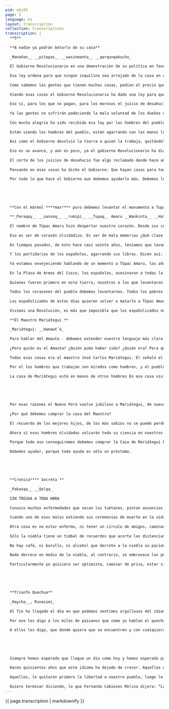 ```yaml
---
pid: obj03
page: 5
language: es
layout: transcription
collection: transcriptions
transcription: |
  **5**
  
  **A nadie ya podrán botarlo de su casa**
  
  _Manañan__ __pitapas__ __wasinmanta__ __qarqunqakuchu_
  
  El Gobierno Revolucionario en una demostración de su política en favor de los pobres teniendo en cuenta a los pobres, mirándolos, ha dado la ley 21168. Esa ley lleva la aprobación y el nombre de todos los ministros, ha salido publicado en el diario EL PERUANO del día 10, del presente mes, en este año.
  
  Esa ley ordena para que ningún inquilino sea arrojado de la casa en el que vive, Len eso han terminado los llamados “juicios de desahucio”.
  
  Como sabemos las gentes que tienen muchas casas, pedían el precio que les daba la gana por un pequeño cuarto. A los Mamados inquilinos les ordenaban lo que les daba la gana, como si fueran deudores. Cuando el inquilino no obedecía las órdenes era desalojado de la casa como si fuera un animal. Los guardias, los escribanos, Jos jueces todos eran enemigos del inquilino.
  
  Viendo esas cosas el Gobierno Revolucionario ha dado una ley para que ya no hayan juicios de desahucio.
  
  Eso sí, para los que no pagan, para los morosos el juicio de desahucio sigue existiendo. Solo los morosos tendrán juicio de desahucio.
  
  Ya las gentes no sufrirán padeciendo la mala voluntad de los dueños de casa, no habrán abusos, ni repentinas cóleras de los dueños de casa, ni juicios de desahucio. ¡Ahora sí se vivirá en paz lejos de la pena, sin ver los rostros de odio de los rentistas.
  
  Con mucha alegría ha sido recibida esa ley por los hombres del pueblo.
  
  Están viendo los hombres del pueblo, están agarrando con las manos lo que el Gobierno Revolucionario hace por ellos. Esa ley es verdaderamente para todos los hombres-del Pueblo, para las gentes que no tienen casa es. Por eso los del Perú entero alaban al Gobierno Revolucionario. Poniéndose la mano al pecho, creen aún más en las banderas del Gobierno.
  
  Así como el Gobierno devolvió la tierra a quien la trabaja, quitándoles de manos de los gamonales. Así levantando su palabra hacia las alturas ha dado la ley 21168, para que ya nadie sea arrojado de su vivienda como si fuera un animal.
  
  Eso es un avance, y aún es poco, ya el gobierno Revolucionario ha dicho que dará la ley del inquilinato. Para que con justicia alcancen las casas para todos. Para que se extiendan los pueblos obedeciendo a las leyes justas. Para que los hombres del pueblo vivan en ellas alegres.
  
  El corte de los juicios de desahucio fue algo reclamado desde hace años Es un largo camino. Luego vendrá la ley del inquilinato. Con eso sí que tendrá fin para siempre el sufrimiento de los inquilinos. Las casas no se levantaron por si mismas, se alzo con la fuerza de los hombres pobres, con el sudor de los desposeídos, con la sangre y el sufrimiento de los humildes
  
  Pensando en esas cosas ha dicho el Gobierno: Que hayan casas para todos. Todos deben vivir como hombres. Antes sólo los quo tenían dinero podían hacerse una casa. Solo los ricos vivían como seres humanos.
  
  Por todo lo que hace el Gobierno aun debemos ayudarlo más. Debemos levantarnos como un solo hombre cuando el Gobierno nos llame. Debemos avanzar como un solo corazón por los caminos por donde el Gobierno camina.
  
  
  
  
  
  **Con el mármol ****mas**** puro debemos levantar el monumento a Tupac Amaru**
  
  **_Paraqay__ __sansaq__ __rumipi__ __Tupaq__ Amaru __Wankinta__ __Hatarichinanchis_** **
  
  El nombre de Túpac Amaru hizo despertar nuestro corazón. Desde sus cenizas vuelve a nosotros Túpac Amaru, por él estamos cosechando estos días, hablamos su hombre todos los días, sin embargo no levantamos un recuerdo a su memoria con el más puro de los mármoles.
  
  Eso es ser de corazón olvidadizo. Es ser de mala memorias ¿Qué clase de pueblo somos? O somos un pueblo de charlatanes ¿Acaso no está el nombre de Túpac Amaru en nuestros corazones? ¿Por qué hablamos únicamente su nombre, sin reconocer y ponderar su espíritu?
  
  En tiempos pasados, de esto hace casi veinte años, teníamos que levantar el nombre de Túpac Amaru, en la Plaza del Cusco. piedra a piedra teníamos que levantar, pero fuimos olvidándolo entre palabras y palabras, insultándonos, discutiendo entre nosotros, caminando mal que apenas, sin llegar a ningún sitio.
  
  Y los partidarios de los españoles, agarrando sus libros. Dicen así: En esta plaza (del Cusco) no puedo levantarse Túpac Amaru. En la Plaza del Cusco están las casas de Dios, ahí están levantados los templos, San construcciones muy hermosas. No puedo estar ahí Tupac Amaru, dicen.
  
  Ya estamos envejeciendo hablando de un momento a Túpac Amaru, los años se van cargados de palabras, Hablando nomás vamos haciéndonos nada, De una vez, hablando a una sola voz, debemos suplicarle a nuestro General Juan Velasco Alvarado, para que ordene que se levante el monumento a Túpac Amaru, en el más puro de los mármoles y en la Plaza del Cusco. ¿Por qué? Por estas razones:
  
  En la Plaza de Armas del Cusco, los españoles, asesinaron a todas la familia de Túpac Amaru. Allí fue amarrado Túpac Amaru de manos y pies a cuatro bestias, allí quisieron desmembrarlo los españoles. Allí nuestro madre Micaela Bastidas vio morir a todos sus hijos. Allí incineraron el cuerpo de Túpac Amaru, allí fue convertido en cenizas su mirada por esos españoles sin alma.
  
  Quienes fueron primero en esta tierra, nosotros o los que levantaron las iglesias. En qué puede afear el monumento de Túpac Amaru aquel lugar sagrado. De dónde sacaron los españolizados aquel pensamiento de que el monumento a Tupac Amaru está mal en la Plaza del Cusco, o están repitiendo lo que hablan los gamonales.
  
  Todos los corazones del pueblo debemos levantarnos. Todos los pobres del Perú debemos gritar. De nuevo debemos gritar el nombre de Túpac Amaru hasta que su monumento sea levantado en la Plaza de Armas del Cusco.
  
  Los españolizados de estos días quieren volver a matarlo a Túpac Amaru. Ellos temen al alma de Túpac Amaru. Túpac Amaru puede volver a andar dicen. Puede volver a vencemos a todos Jos hombres de corazón despiadado. Túpac Amaru pueden resucitar dicen.
  
  Vivimos una Revolución, es más que imposible que los españolizados nos pueden ganar, nosotros los peruanos, levantaremos el monumento a Túpac Amaru en la Plaza de Armas del Cusco, Levantaremos un monumento a Túpac Amaru en el mejor de los m oles para que viva toda la eternidad. Desde la Plaza de Armas del Cusco Túpac Amaru vigilará nuestros pasos, llevará la bandera de su pueblo que camina.
  
  **El Maestro Mariátegui **
  
  _Mariátegui: __Hamawt’a_
  
  Para hablar del Amauta - debemos extender nuestro lenguaje más claro. Un solo pensamiento debe cristalizarse en nuestras inteligencias.
  
  ¿Pero quién es el Amauta? ¿Quién pudo haber sido? ¿Quién era? Para que hablemos de él así, levantándonos a la tura del cielo. ¿Era un hombre la era un pensados o era el que en las guerras ordena a todos los Generales?
  
  Todas esas cosas era el maestro José Carlos Mariátegui. El señaló el camino q donde debe andar nuestro pueblo y él mismo con su palabra nos ilumina Es el mismo que a los ciegos, a los inmaduros les señal la ruta. El amanece en los senderos al que deberemos llegar, sus huellas profundas ya nos están acercando a la verdad, Solo sus huellas debemos seguir si queremos avanzar.
  
  Por el los hombres que trabajan son mirados como hombres, y el pueblo con el pueblo verdadero camina.
  
  La casa de Mariátegui está en manos de otros hombres En esa casa vivió el maestro, En esa casa escribió cuanto supo para que nosotros aprendamos.
  
  
  
  
  
  Por esas razones el Nuevo Perú vuelve jubiloso a Mariátegui, de nuevo busca su saber. Por esa razón se está reuniendo dinero para comprar la Casa de Mariátegui. Para que como antes esa casa guarde el saber de José Carlos Mariategui. Para que cada vez que la sombra de la ignorancia nos cubra la vista, alcemos los ojos y entremos a esa casa, para madurar inteligencias bajo sus aleros.
  
  ¿Por qué debemos comprar la casa del Maestro?
  
  El recuerdo de los mejores hijos, de los más sabios no se puede perder en la lejanía del tiempo.
  
  Ahora sí esos hombres olvidados volcarán toda su ciencia en nuestros corazones, y el recuerdo que dejaron en las calles volverá a caminar con nuestras manos sus manos volverán a escribir.
  
  Porque todo eso conseguiremos debemos comprar la Casa de Mariátegui Para que vuelva alegro desde la lejanía al que se fue, para que vuelva adelantándose a su propia muerte.
  
  Debemos ayudar, porque toda ayuda es sólo un préstamo.
  
  
  
  
  
  **Cronica**** Secreta **
  
  _Pakasqa__ __Qelqa_
  
  SIN TREGUA A TODA HORA
  
  Conozco muchas enfermedades que secan los tuétanos, pintan ausencias en los rostros o marchitan la carne sin piedad. Enfermedades feroces, invulnerables a todas las medicinas, Son males más lentos que la muerte, precisos de cicatrices, de sigilos y derrumbes.
  
  Cuando uno de esos malos extiende sus ceremonias de muerte en la vida de un conocido, un silencio más hondo que la noche lo consagra de adioses prematuros. Los sanos cercan al enfermo con miradas de compasión, sus amigos se tornan íntimos y el condenado a muerte no tiene más que virtudes. Es como volver de un entierro antelado hablando de las hazañas del que se fue, Las enfermedades incurables tienen el paliativo de los Últimos días.
  
  Otra cosa es no estar enfermo, ni tener un círculo de amigos, caminar de la casa al trabajo y viceversa en medio de una niebla feroz. Vivir acechado por la niebla, coronado por su triste sortilegio de oscuras remembranzas. No estar enfermo pero consumirse en la niebla, es peor que estar muerto.
  
  Sólo la niebla tiene un timbal de recuerdos que acorta las distancias, tiene un calendarlo de escamas, sabor de cardos y limones agrios, que la niebla semeja un ataúd sin contornos, es un llanto de cernícalos secretos picoteando el corazón sin pausa.
  
  No hay café, ni barullo, ni alcohol que derrote a la niebla su paciencia de humedad desnuda, su nombre de helechos, y su mansedumbre de lluvia y silencio lo hace más oscura aun, más respetable que la misma tristeza. La niebla es un trisagio que oscila como una cruz, camino de morir que duplica las razones de la muerte. Sólo la niebla despierta sin junturas como una lápida transparente, es un resplandor de sombras y de'zaguanes malvados, un sueño a la deriva convocando derrotas.
  
  Nada decrece en medio de la niebla, al contrario, se embravece las penas, la voluntad es medrosa, no hay deseos ni de acomodarse en el mundo , la lucha por la vida es un rostro empañado por un espejo adusto, la misma ciudad desdibujada, se abaten los recuerdos como pájaros huraños y no sé en qué faltriqueras se hacen más miserables los arcos de la infancia.
  
  Particularmente yo quisiera ser optimista, caminar de prisa, estar siempre sonriente, pero con tanta niebla, nada es posible, amargo conmigo mismo, no sé dónde extender la mirada, ni a quien contarle sobre una oscura herida hace tiempo borbotarte, porque cada que miro por la ventana de la casa donde siempre estoy alojado, la niebla decreta en mí atardeceres antes de tiempo, embargo... buenos días señores acá me tienen, os vuelvo a reiterar, mi vocación de esclavo no tiene fin. CASI PUNTO.
  
  
  
  
  
  **Triunfo Quechua**
  
  _Haycha__, Runasimi_
  
  Al fin ha llegado el día en que podemos sentimos orgullosos del idioma que ayer crearon nuestros maestros.
  
  Por eso les digo a los miles de paisanos que como yo hablan el quechua; hoy día nuestros corazón se desborda en su inmensa alegría: porque el quechua a la par que el castellano, son idiomas oficiales.
  
  A ellos les digo, que donde quiera que se encuentren y con cualquiera que estuvieran, hablen sin humillaciones, levantando la frente en alto, con voz fuerte; para que escuchen todos los hombres.
  
  
  
  
  
  Siempre hemos esperado que llegue un día como hoy y hemos esperado para encontramos a nosotros mismos.
  
  Hacen quinientos años que este idioma ha dejado de crecer. Aquellos que quebraron su estatura divina, no han podido darle muerte.
  
  Aquellos, le quitaron primero la libertad a nuestro pueblo, luego le arrancaron la palabra.
  
  Quiero terminar diciendo, lo que Fernando Cabieses Molina dijera: “La palabra del hombre, es la palabra del alma”.
---
```


{{ page.transcription | markdownify }}

